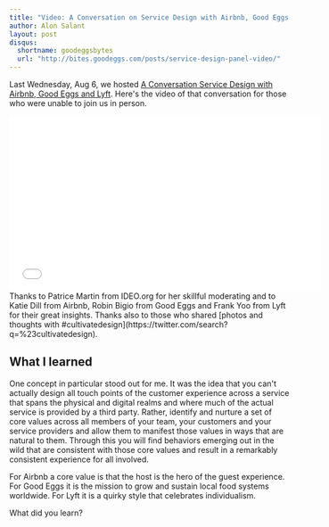 ```yaml
---
title: "Video: A Conversation on Service Design with Airbnb, Good Eggs and Lyft"
author: Alon Salant
layout: post
disqus:
  shortname: goodeggsbytes
  url: "http://bites.goodeggs.com/posts/service-design-panel-video/"
---
```


Last Wednesday, Aug 6, we hosted [A Conversation Service Design with Airbnb, Good Eggs and Lyft](/posts/service-design-panel/). Here's the video of that conversation for those who were unable to join us in person.

<iframe width="560" height="315" src="//www.youtube.com/embed/fkb08n81NAw" frameborder="0" allowfullscreen></iframe>

<br>
Thanks to Patrice Martin from IDEO.org for her skillful moderating and to Katie Dill from Airbnb, Robin Bigio from Good Eggs and Frank Yoo from Lyft for their great insights. Thanks also to those who shared [photos and thoughts with #cultivatedesign](https://twitter.com/search?q=%23cultivatedesign).

## What I learned

One concept in particular stood out for me. It was the idea that you can't actually design all touch points of the customer experience across a service that spans the physical and digital realms and where much of the actual service is provided by a third party. Rather, identify and nurture a set of core values across all members of your team, your customers and your service providers and allow them to manifest those values in ways that are natural to them. Through this you will find behaviors emerging out in the wild that are consistent with those core values and result in a remarkably consistent experience for all involved.

For Airbnb a core value is that the host is the hero of the guest experience. For Good Eggs it is the mission to grow and sustain local food systems worldwide. For Lyft it is a quirky style that celebrates individualism.

What did you learn?
